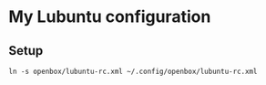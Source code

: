 # My Lubuntu configuration

## Setup

	ln -s openbox/lubuntu-rc.xml ~/.config/openbox/lubuntu-rc.xml
